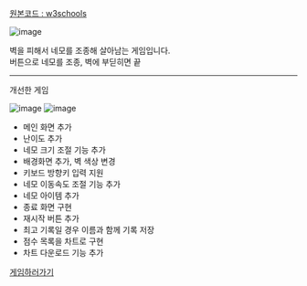 [원본코드 : w3schools](https://www.w3schools.com/graphics/game_score.asp)  


![image](https://user-images.githubusercontent.com/35947710/202113645-8f6d0a45-049e-40fc-8d09-7c80f2cc5b8e.png)  

벽을 피해서 네모를 조종해 살아남는 게임입니다.  
버튼으로 네모를 조종, 벽에 부딛히면 끝  


* * *
개선한 게임 


![image](https://user-images.githubusercontent.com/35947710/202114600-d4690989-9a62-4f3f-ab04-b5230c08a525.png)
![image](https://user-images.githubusercontent.com/35947710/202114679-382c0b77-93cc-4159-aea6-e60c49bbe463.png)


* 메인 화면 추가  
* 난이도 추가  
* 네모 크기 조절 기능 추가  
* 배경화면 추가, 벽 색상 변경  
* 키보드 방향키 입력 지원  
* 네모 이동속도 조절 기능 추가  
* 네모 아이템 추가  
* 종료 화면 구현  
* 재시작 버튼 추가  
* 최고 기록일 경우 이름과 함께 기록 저장  
* 점수 목록을 차트로 구현  
* 차트 다운로드 기능 추가  



[게임하러가기](https://avoidthewall.netlify.app/)

